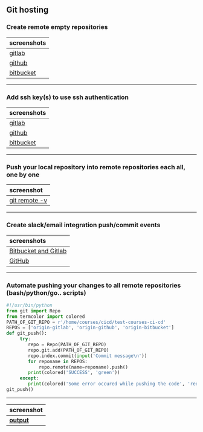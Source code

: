 Git hosting
-----------
### Create remote empty repositories
|screenshots|
| :------------ |
|[gitlab](https://ibb.co/6yMrRHd)|
|[github](https://ibb.co/gJpGmRL)
|[bitbucket](https://ibb.co/MBYpdXC)|
--------------------------------------
### Add ssh key(s) to use ssh authentication
|screenshots|
| :------------ |
|[gitlab](https://ibb.co/GdJG1c0)|
|[github](https://ibb.co/M7XVVRB)|
|[bitbucket](https://ibb.co/74qk2b5)|
-------------------------------------------------------------------------
### Push your local repository into remote repositories each all, one by one
|screenshot|
| :------------ |
|[git remote -v](https://ibb.co/KxWy61d)|
-----------------------------------------------------
### Create slack/email integration push/commit events
|screenshots|
| :------------ |
|[Bitbucket and Gitlab](https://ibb.co/tKWJc2z)|
|[GitHub](https://ibb.co/dLn1dLM)|
-----------------------------------------------
### Automate pushing your changes to all remote repositories (bash/python/go.. scripts)

```python
#!/usr/bin/python
from git import Repo
from termcolor import colored
PATH_OF_GIT_REPO = r'/home/courses/cicd/test-courses-ci-cd'
REPOS = ['origin-gitlab', 'origin-github', 'origin-bitbucket']
def git_push():
     try:
        repo = Repo(PATH_OF_GIT_REPO)
        repo.git.add(PATH_OF_GIT_REPO)
        repo.index.commit(input('Commit message\n'))
        for reponame in REPOS:
            repo.remote(name=reponame).push()
        print(colored('SUCCESS', 'green'))
     except:
        print(colored('Some error occured while pushing the code', 'red'))
git_push()
```
_____________________________
|screenshot|
| :------------ |
|[**output**](https://ibb.co/SNn8ffL)|
